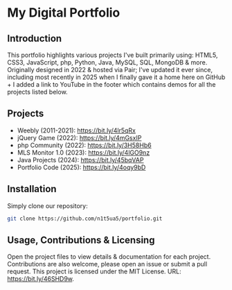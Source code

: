 # My Digital Portfolio

## Introduction

This portfolio highlights various projects I've built primarily using: HTML5, CSS3, JavaScript, php, Python, Java, MySQL, SQL, MongoDB & more. Originally designed in 2022 & hosted via Pair; I've updated it ever since, including most recently in 2025 when I finally gave it a home here on GitHub + I added a link to YouTube in the footer which contains demos for all the projects listed below.

## Projects

- Weebly (2011-2021): https://bit.ly/4lr5qRx
- jQuery Game (2022): https://bit.ly/4mGsxIP
- php Community (2022): https://bit.ly/3H58Hb6
- MLS Monitor 1.0 (2023): https://bit.ly/4lGO9nz
- Java Projects (2024): https://bit.ly/45bqVAP
- Portfolio Code (2025): https://bit.ly/4oqy9bD

## Installation

Simply clone our repository:

```bash
git clone https://github.com/n1t5ua5/portfolio.git
```

## Usage, Contributions & Licensing

Open the project files to view details & documentation for each project. Contributions are also welcome, please open an issue or submit a pull request. This project is licensed under the MIT License. URL: https://bit.ly/46SHD9w.
